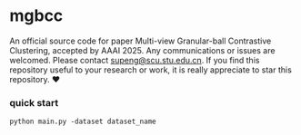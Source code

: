 # mgbcc

An official source code for paper Multi-view Granular-ball Contrastive Clustering, accepted by AAAI 2025. Any communications or issues are welcomed. Please contact supeng@scu.stu.edu.cn. If you find this repository useful to your research or work, it is really appreciate to star this repository. ❤️

### quick start

```
python main.py -dataset dataset_name
```
